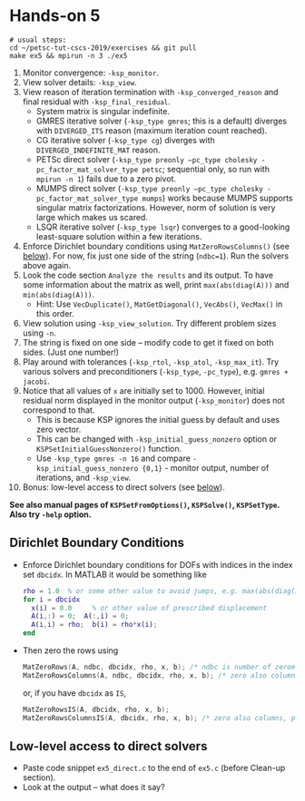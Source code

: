 # Hands-on 5
```
# usual steps:
cd ~/petsc-tut-cscs-2019/exercises && git pull
make ex5 && mpirun -n 3 ./ex5
```
1. Monitor convergence: `-ksp_monitor`.
2. View solver details: `-ksp_view`.
3. View reason of iteration termination with `-ksp_converged_reason` and final residual with `-ksp_final_residual`.
   - System matrix is singular indefinite.
   - GMRES iterative solver (`-ksp_type gmres`; this is a default) diverges with `DIVERGED_ITS` reason (maximum iteration count reached).
   - CG iterative solver (`-ksp_type cg`) diverges with `DIVERGED_INDEFINITE_MAT` reason.
   - PETSc direct solver (`-ksp_type preonly –pc_type cholesky -pc_factor_mat_solver_type petsc`; sequential only, so run with `mpirun -n 1`) fails due to a zero pivot.
   - MUMPS direct solver (`-ksp_type preonly –pc_type cholesky -pc_factor_mat_solver_type mumps`) works because MUMPS supports singular matrix factorizations. However, norm of solution is very large which makes us scared.
   - LSQR iterative solver (`-ksp_type lsqr`) converges to a good-looking least-square solution within a few iterations.
4. Enforce Dirichlet boundary conditions using `MatZeroRowsColumns()` (see [below](#dirichlet-boundary-conditions)). For now, fix just one side of the string (`ndbc=1`). Run the solvers above again.
5. Look the code section `Analyze the results` and its output. To have some information about the matrix as well, print `max(abs(diag(A)))` and `min(abs(diag(A)))`.
   - Hint: Use `VecDuplicate()`, `MatGetDiagonal()`, `VecAbs()`, `VecMax()` in this order.
6. View solution using `-ksp_view_solution`. Try different problem sizes using `-n`.
7. The string is fixed on one side – modify code to get it fixed on both sides. (Just one number!)
8. Play around with tolerances (`-ksp_rtol`, `-ksp_atol`, `-ksp_max_it`). Try various solvers and preconditioners (`-ksp_type`, `-pc_type`),   e.g. `gmres + jacobi`.
9. Notice that all values of `x` are initially set to 1000. However, initial residual norm displayed in the monitor output (`-ksp_monitor`) does not correspond to that.
   - This is because KSP ignores the initial guess by default and uses zero vector.
   - This can be changed with `-ksp_initial_guess_nonzero` option or `KSPSetInitialGuessNonzero()` function.
   - Use `-ksp_type gmres -n 16` and compare `-ksp_initial_guess_nonzero {0,1}` - monitor output, number of iterations, and `-ksp_view`.
10. Bonus: low-level access to direct solvers (see [below](#low-level-access-to-direct-solvers)).


**See also manual pages of `KSPSetFromOptions()`, `KSPSolve()`, `KSPSetType`. Also try `-help` option.**

## Dirichlet Boundary Conditions
* Enforce Dirichlet boundary conditions for DOFs with indices in the index set `dbcidx`. In MATLAB it would be something like
    ```matlab
    rho = 1.0  % or some other value to avoid jumps, e.g. max(abs(diag(A))) or maxeig(A)
    for i = dbcidx
      x(i) = 0.0     % or other value of prescribed displacement
      A(i,:) = 0;  A(:,i) = 0;
      A(i,i) = rho;  b(i) = rho*x(i);
    end
    ```
* Then zero the rows using
    ```c
    MatZeroRows(A, ndbc, dbcidx, rho, x, b); /* ndbc is number of zeroed rows */
    MatZeroRowsColumns(A, ndbc, dbcidx, rho, x, b); /* zero also columns, preserving symmetry */
    ```
    or, if you have `dbcidx` as `IS`,
    ```c
    MatZeroRowsIS(A, dbcidx, rho, x, b);
    MatZeroRowsColumnsIS(A, dbcidx, rho, x, b); /* zero also columns, preserving symmetry */
    ```

## Low-level access to direct solvers
* Paste code snippet `ex5_direct.c` to the end of `ex5.c` (before Clean-up section).
* Look at the output – what does it say?



